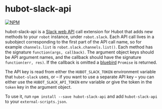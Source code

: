 # hubot-slack-api

[![NPM](https://nodei.co/npm/hubot-slack-api.png?mini=true)](https://nodei.co/npm/hubot-slack-api/)

hubot-slack-api is a [Slack web API](https://api.slack.com/methods) call extension for Hubot that adds new methods to your `robot` instance, under `robot.slack`. Each API call lives in a subobject corresponding to the first part of the API call name, so for example `channels.list` is `robot.slack.channels.list()`. Each method has the signature `function(args, callback)`. The argument object keys should be API argument names, and the callback should have the signature `function(err, res)`. If the callback is omitted a [bluebird](https://github.com/petkaantonov/bluebird) `Promise` is returned.

The API key is read from either the `HUBOT_SLACK_TOKEN` environment variable that `hubot-slack` uses, or – if you want to use a separate API key – you can either use the `HUBOT_SLACK_API_TOKEN` env variable *or* give the token in the `token` key in the argument object.

To use it, run `npm install --save hubot-slack-api` and add `hubot-slack-api` to your `external-scripts.json`.
